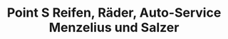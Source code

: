 ---
title: "Point S Reifen, Räder, Auto-Service Menzelius und Salzer"
url: /gotha/point-s-reifen-raeder-auto-service-menzelius-und-salzer/
shop: Autowerkstatt
---